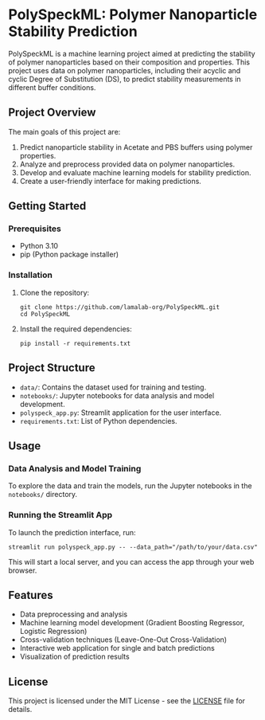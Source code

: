 # PolySpeckML: Polymer Nanoparticle Stability Prediction

PolySpeckML is a machine learning project aimed at predicting the stability of polymer nanoparticles based on their composition and properties. This project uses data on polymer nanoparticles, including their acyclic and cyclic Degree of Substitution (DS), to predict stability measurements in different buffer conditions.

## Project Overview

The main goals of this project are:

1. Predict nanoparticle stability in Acetate and PBS buffers using polymer properties.
2. Analyze and preprocess provided data on polymer nanoparticles.
3. Develop and evaluate machine learning models for stability prediction.
4. Create a user-friendly interface for making predictions.

## Getting Started

### Prerequisites

- Python 3.10
- pip (Python package installer)

### Installation

1. Clone the repository:

   ```
   git clone https://github.com/lamalab-org/PolySpeckML.git
   cd PolySpeckML
   ```

2. Install the required dependencies:
   ```
   pip install -r requirements.txt
   ```

## Project Structure

- `data/`: Contains the dataset used for training and testing.
- `notebooks/`: Jupyter notebooks for data analysis and model development.
- `polyspeck_app.py`: Streamlit application for the user interface.
- `requirements.txt`: List of Python dependencies.

## Usage

### Data Analysis and Model Training

To explore the data and train the models, run the Jupyter notebooks in the `notebooks/` directory.

### Running the Streamlit App

To launch the prediction interface, run:

```
streamlit run polyspeck_app.py -- --data_path="/path/to/your/data.csv"
```

This will start a local server, and you can access the app through your web browser.

## Features

- Data preprocessing and analysis
- Machine learning model development (Gradient Boosting Regressor, Logistic Regression)
- Cross-validation techniques (Leave-One-Out Cross-Validation)
- Interactive web application for single and batch predictions
- Visualization of prediction results

## License

This project is licensed under the MIT License - see the [LICENSE](LICENSE) file for details.
